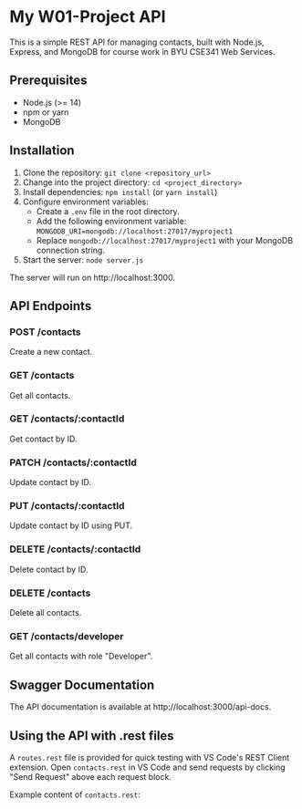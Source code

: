 # My W01-Project API

This is a simple REST API for managing contacts, built with Node.js, Express, and MongoDB for course work in BYU CSE341 Web Services.

## Prerequisites

- Node.js (>= 14)
- npm or yarn
- MongoDB

## Installation

1. Clone the repository: `git clone <repository_url>`
2. Change into the project directory: `cd <project_directory>`
3. Install dependencies: `npm install` (or `yarn install`)
4. Configure environment variables:
   - Create a `.env` file in the root directory.
   - Add the following environment variable: `MONGODB_URI=mongodb://localhost:27017/myproject1`
   - Replace `mongodb://localhost:27017/myproject1` with your MongoDB connection string.
5. Start the server: `node server.js`

The server will run on http://localhost:3000.

## API Endpoints

### POST /contacts

Create a new contact.

### GET /contacts

Get all contacts.

### GET /contacts/:contactId

Get contact by ID.

### PATCH /contacts/:contactId

Update contact by ID.

### PUT /contacts/:contactId

Update contact by ID using PUT.

### DELETE /contacts/:contactId

Delete contact by ID.

### DELETE /contacts

Delete all contacts.

### GET /contacts/developer

Get all contacts with role "Developer".

## Swagger Documentation

The API documentation is available at http://localhost:3000/api-docs.

## Using the API with .rest files

A `routes.rest` file is provided for quick testing with VS Code's REST Client extension. Open `contacts.rest` in VS Code and send requests by clicking "Send Request" above each request block.

Example content of `contacts.rest`:
